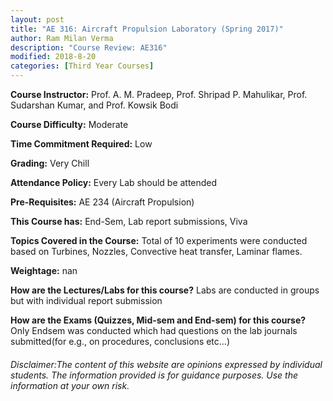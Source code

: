 ```yaml
---
layout: post
title: "AE 316: Aircraft Propulsion Laboratory (Spring 2017)"
author: Ram Milan Verma
description: "Course Review: AE316"
modified: 2018-8-20
categories: [Third Year Courses]
---
```


**Course Instructor:** Prof.  A. M. Pradeep, Prof.  Shripad P. Mahulikar, Prof.  Sudarshan Kumar, and Prof.  Kowsik Bodi

**Course Difficulty:** Moderate

**Time Commitment Required:** Low

**Grading:** Very Chill

**Attendance Policy:** Every Lab should be attended

**Pre-Requisites:** AE 234 (Aircraft Propulsion)

**This Course has:** End-Sem, Lab report submissions, Viva

**Topics Covered in the Course:**
Total of 10 experiments were conducted based on Turbines, Nozzles, Convective heat transfer, Laminar flames.

**Weightage:**
nan

**How are the Lectures/Labs for this course?**
Labs are conducted in groups but with individual report submission 

**How are the Exams (Quizzes, Mid-sem and End-sem) for this course?**
Only Endsem was conducted which had questions on the lab journals submitted(for e.g., on procedures, conclusions etc...)

###### Disclaimer:The content of this website are opinions expressed by individual students. The information provided is for guidance purposes. Use the information at your own risk.